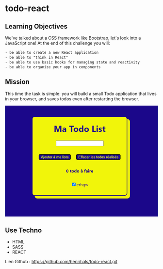 # todo-react

## Learning Objectives

We've talked about a CSS framework like Bootstrap, let's look into a JavaScript one! At the end of this challenge you will:

    - be able to create a new React application
    - be able to "think in React"
    - be able to use basic hooks for managing state and reactivity
    - be able to organize your app in components
  
## Mission

This time the task is simple: you will build a small Todo application that lives in your browser, and saves todos even after restarting the browser.

![My image](./image/image-site.png)

## Use Techno

 - HTML
 - SASS
 - REACT

Lien Github : https://github.com/henrihals/todo-react.git